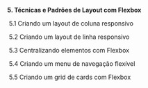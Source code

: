 **5. Técnicas e Padrões de Layout com Flexbox**

​	5.1 Criando um layout de coluna responsivo



​	5.2 Criando um layout de linha responsivo



​	5.3 Centralizando elementos com Flexbox



​	5.4 Criando um menu de navegação flexível



​	5.5 Criando um grid de cards com Flexbox
